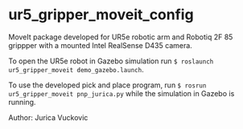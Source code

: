 # ur5_gripper_moveit_config

MoveIt package developed for UR5e robotic arm and Robotiq 2F 85 grippper with a mounted Intel RealSense D435 camera.

To open the UR5e robot in Gazebo simulation run `$ roslaunch ur5_gripper_moveit demo_gazebo.launch`. 

To use the developed pick and place program, run `$ rosrun ur5_gripper_moveit pnp_jurica.py` while the simulation in Gazebo is running. 

Author: Jurica Vuckovic
